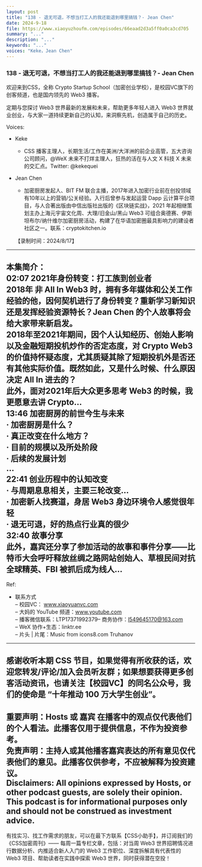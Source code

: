 ```yaml
---
layout: post
title: "138 - 退无可退，不想当打工人的我还能退到哪里搞钱？- Jean Chen"
date: 2024-9-18
file: https://www.xiaoyuzhoufm.com/episodes/66eaad2d3a5ff0a0ca3cd705 
summary: "..."
description: "..."
keywords: "..."
voices: "Keke，Jean Chen"
---
```


### 138 - 退无可退，不想当打工人的我还能退到哪里搞钱？- Jean Chen

欢迎来到CSS，全称 Crypto Startup School（加密创业学校），是校园VC旗下的创客频道，也是国内领先的 Web3 播客。  

定期与您探讨 Web3 世界最新的发展和未来，帮助更多年轻人进入 Web3 世界就业创业，与大家一道持续更新自己的认知，来洞察先机，创造属于自己的历史。  

Voices:  

- Keke  
  + CSS 播客主理人，长期生活/工作在美洲/大洋洲的前企业高管，五大咨询公司顾问，@WeX 未来不打烊主理人，狂热的活在与人文 X 科技 X 未来的交汇点。Twitter: @kekequei  

- Jean Chen    
  + 加密厨房发起人、BIT FM 联合主播，2017年进入加密行业前在创投领域有10年以上的营销/公关经验。入行后曾参与发起运营 Dapp 云计算平台项目，与人合著出版由中信出版社出版的《区块链实战》，2021 年起相继策划主办上海元宇宙文化周、大理/旧金山/黑山 Web3 可组合奥德赛、伊斯坦布尔/纳什维尔加密厨房活动，构建了在华语加密圈最具影响力的建设者社区之一。联系：cryptokitchen.io  

  【录制时间：2024/8/17】  
---------------------------------------------------  
本集简介：  
02:07 2021年身份转变：打工族到创业者  
2018年 非 All In Web3 时，拥有多年媒体和公关工作经验的他，因何契机进行了身份转变？重新学习新知识还是发挥经验资源特长？Jean Chen 的个人故事将会给大家带来新启发。  
2018年至2021年期间，因个人认知经历、创始人影响以及金融短期投机炒作的否定态度，对 Crypto Web3 的价值持怀疑态度，尤其质疑其除了短期投机外是否还有其他实际价值。既然如此，又是什么时候、什么原因决定 All In 进去的？  
此外，面对2021年后大众更多思考 Web3 的时候，我更愿意去讲 Crypto...  
13:46 加密厨房的前世今生与未来  
· 加密厨房是什么？  
· 真正改变在什么地方？  
· 目前的规模以及所处阶段  
· 后续的发展计划  
...  
22:41 创业历程中的认知改变  
· 与周期息息相关，主要三轮改变...  
· 加密新人找赛道，身居 Web3 身边环境令人感觉很年轻  
· 退无可退，好的热点行业真的很少  
32:40 故事分享  
此外，嘉宾还分享了参加活动的故事和事件分享——比特币大会呼吁释放丝绸之路网站创始人、草根民间对抗全球精英、FBI 被抓后成为线人...   
---------------------------------------------------  
Ref:  
  + 联系方式  
– 校园VC： www.xiaoyuanvc.com  
– 大妈的 YouTube 频道：www.youtube.com  
– 播客微信联系：LTP17371992379– 商务协作：l549645170@163.com  
– WeX 协作+生态：linktr.ee  
– 片头 | 片尾：Music from icons8.com Truhanov  
---------------------------------------------------  
感谢收听本期 CSS 节目，如果觉得有所收获的话，欢迎您转发/评论/加入会员听友群；如果想要获得更多创客活动资讯，也请关注【校园VC】的同名公众号，我们的使命是 “十年推动 100 万大学生创业”。  
---------------------------------------------------  
重要声明：Hosts 或 嘉宾 在播客中的观点仅代表他们的个人看法。此播客仅用于提供信息，不作为投资参考。   
免责声明：主持人或其他播客嘉宾表达的所有意见仅代表他们的意见。此播客仅供参考，不应被解释为投资建议。  
Disclaimers: All opinions expressed by Hosts, or other podcast guests, are solely their opinion. This podcast is for informational purposes only and should not be construed as investment advice.  
---------------------------------------------------  
有找实习、找工作需求的朋友，可以在最下方联系【CSS小助手】，并订阅我们的《CSS加密周刊》—— 每周一篇专栏文章，包括：对当周 Web3 世界招聘情况进行数据分析、内推适合新人入门的 Web3 工作职位、深度拆解具有代表性的 Web3 项目、帮助读者在实践中探索 Web3 世界，同时获得潜在空投！
